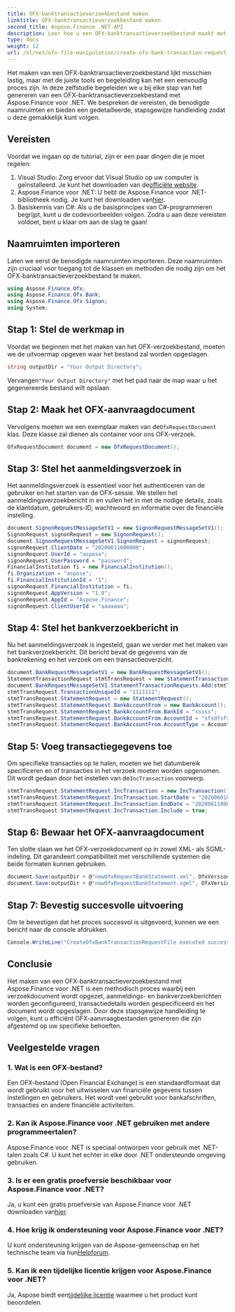 ```yaml
---
title: OFX-banktransactieverzoekbestand maken
linktitle: OFX-banktransactieverzoekbestand maken
second_title: Aspose.Finance .NET-API
description: Leer hoe u een OFX-banktransactieverzoekbestand maakt met Aspose.Finance voor .NET met onze gedetailleerde, stapsgewijze handleiding. #Aspose #Financiën
type: docs
weight: 12
url: /nl/net/ofx-file-manipulation/create-ofx-bank-transaction-request-file/
---
```

Het maken van een OFX-banktransactieverzoekbestand lijkt misschien lastig, maar met de juiste tools en begeleiding kan het een eenvoudig proces zijn. In deze zelfstudie begeleiden we u bij elke stap van het genereren van een OFX-banktransactieverzoekbestand met Aspose.Finance voor .NET. We bespreken de vereisten, de benodigde naamruimten en bieden een gedetailleerde, stapsgewijze handleiding zodat u deze gemakkelijk kunt volgen.
## Vereisten
Voordat we ingaan op de tutorial, zijn er een paar dingen die je moet regelen:
1.  Visual Studio: Zorg ervoor dat Visual Studio op uw computer is geïnstalleerd. Je kunt het downloaden van de[officiële website](https://visualstudio.microsoft.com/).
2.  Aspose.Finance voor .NET: U hebt de Aspose.Finance voor .NET-bibliotheek nodig. Je kunt het downloaden van[hier](https://releases.aspose.com/finance/net/).
3. Basiskennis van C#: Als u de basisprincipes van C#-programmeren begrijpt, kunt u de codevoorbeelden volgen.
Zodra u aan deze vereisten voldoet, bent u klaar om aan de slag te gaan!
## Naamruimten importeren
Laten we eerst de benodigde naamruimten importeren. Deze naamruimten zijn cruciaal voor toegang tot de klassen en methoden die nodig zijn om het OFX-banktransactieverzoekbestand te maken.
```csharp
using Aspose.Finance.Ofx;
using Aspose.Finance.Ofx.Bank;
using Aspose.Finance.Ofx.Signon;
using System;
```
## Stap 1: Stel de werkmap in
Voordat we beginnen met het maken van het OFX-verzoekbestand, moeten we de uitvoermap opgeven waar het bestand zal worden opgeslagen.
```csharp
string outputDir = "Your Output Directory";
```
 Vervangen`"Your Output Directory"` met het pad naar de map waar u het gegenereerde bestand wilt opslaan.
## Stap 2: Maak het OFX-aanvraagdocument
 Vervolgens moeten we een exemplaar maken van de`OfxRequestDocument` klas. Deze klasse zal dienen als container voor ons OFX-verzoek.
```csharp
OfxRequestDocument document = new OfxRequestDocument();
```
## Stap 3: Stel het aanmeldingsverzoek in
Het aanmeldingsverzoek is essentieel voor het authenticeren van de gebruiker en het starten van de OFX-sessie. We stellen het aanmeldingsverzoekbericht in en vullen het in met de nodige details, zoals de klantdatum, gebruikers-ID, wachtwoord en informatie over de financiële instelling.
```csharp
document.SignonRequestMessageSetV1 = new SignonRequestMessageSetV1();
SignonRequest signonRequest = new SignonRequest();
document.SignonRequestMessageSetV1.SignonRequest = signonRequest;
signonRequest.ClientDate = "20200611000000";
signonRequest.UserId = "aspose";
signonRequest.UserPassword = "password";
FinancialInstitution fi = new FinancialInstitution();
fi.Organization = "aspose";
fi.FinancialInstitutionId = "1";
signonRequest.FinancialInstitution = fi;
signonRequest.AppVersion = "1.0";
signonRequest.AppId = "Aspose.Finance";
signonRequest.ClientUserId = "aaaaaaa";
```
## Stap 4: Stel het bankverzoekbericht in
Nu het aanmeldingsverzoek is ingesteld, gaan we verder met het maken van het bankverzoekbericht. Dit bericht bevat de gegevens van de bankrekening en het verzoek om een transactieoverzicht.
```csharp
document.BankRequestMessageSetV1 = new BankRequestMessageSetV1();
StatementTransactionRequest stmtTransRequest = new StatementTransactionRequest();
document.BankRequestMessageSetV1.StatementTransactionRequests.Add(stmtTransRequest);
stmtTransRequest.TransactionUniqueId = "1111111";
stmtTransRequest.StatementRequest = new StatementRequest();
stmtTransRequest.StatementRequest.BankAccountFrom = new BankAccount();
stmtTransRequest.StatementRequest.BankAccountFrom.BankId = "sssss";
stmtTransRequest.StatementRequest.BankAccountFrom.AccountId = "sfsdfsfsdf";
stmtTransRequest.StatementRequest.BankAccountFrom.AccountType = AccountEnum.CHECKING;
```
## Stap 5: Voeg transactiegegevens toe
 Om specifieke transacties op te halen, moeten we het datumbereik specificeren en of transacties in het verzoek moeten worden opgenomen. Dit wordt gedaan door het instellen van de`IncTransaction` voorwerp.
```csharp
stmtTransRequest.StatementRequest.IncTransaction = new IncTransaction();
stmtTransRequest.StatementRequest.IncTransaction.StartDate = "20200601000000";
stmtTransRequest.StatementRequest.IncTransaction.EndDate = "20200611000000";
stmtTransRequest.StatementRequest.IncTransaction.Include = true;
```
## Stap 6: Bewaar het OFX-aanvraagdocument
Ten slotte slaan we het OFX-verzoekdocument op in zowel XML- als SGML-indeling. Dit garandeert compatibiliteit met verschillende systemen die beide formaten kunnen gebruiken.
```csharp
document.Save(outputDir + @"newOfxRequestBankStatement.xml", OfxVersionEnum.V2x);
document.Save(outputDir + @"newOfxRequestBankStatement.sgml", OfxVersionEnum.V1x);
```
## Stap 7: Bevestig succesvolle uitvoering
Om te bevestigen dat het proces succesvol is uitgevoerd, kunnen we een bericht naar de console afdrukken.
```csharp
Console.WriteLine("CreateOfxBankTransactionRequestFile executed successfully.");
```
## Conclusie
Het maken van een OFX-banktransactieverzoekbestand met Aspose.Finance voor .NET is een methodisch proces waarbij een verzoekdocument wordt opgezet, aanmeldings- en bankverzoekberichten worden geconfigureerd, transactiedetails worden gespecificeerd en het document wordt opgeslagen. Door deze stapsgewijze handleiding te volgen, kunt u efficiënt OFX-aanvraagbestanden genereren die zijn afgestemd op uw specifieke behoeften.
## Veelgestelde vragen
### 1. Wat is een OFX-bestand?
Een OFX-bestand (Open Financial Exchange) is een standaardformaat dat wordt gebruikt voor het uitwisselen van financiële gegevens tussen instellingen en gebruikers. Het wordt veel gebruikt voor bankafschriften, transacties en andere financiële activiteiten.
### 2. Kan ik Aspose.Finance voor .NET gebruiken met andere programmeertalen?
Aspose.Finance voor .NET is speciaal ontworpen voor gebruik met .NET-talen zoals C#. U kunt het echter in elke door .NET ondersteunde omgeving gebruiken.
### 3. Is er een gratis proefversie beschikbaar voor Aspose.Finance voor .NET?
Ja, u kunt een gratis proefversie van Aspose.Finance voor .NET downloaden van[hier](https://releases.aspose.com/).
### 4. Hoe krijg ik ondersteuning voor Aspose.Finance voor .NET?
 U kunt ondersteuning krijgen van de Aspose-gemeenschap en het technische team via hun[Helpforum](https://forum.aspose.com/c/finance/43).
### 5. Kan ik een tijdelijke licentie krijgen voor Aspose.Finance voor .NET?
 Ja, Aspose biedt een[tijdelijke licentie](https://purchase.aspose.com/temporary-license/) waarmee u het product kunt beoordelen.